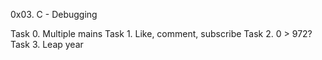 0x03. C - Debugging

Task 0. Multiple mains
Task 1. Like, comment, subscribe
Task 2. 0 > 972?
Task 3. Leap year
